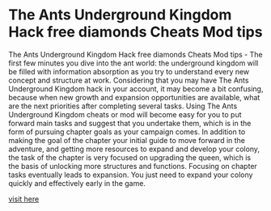 # The Ants Underground Kingdom Hack free diamonds Cheats Mod tips

The Ants Underground Kingdom Hack free diamonds Cheats Mod tips - The first few minutes you dive into the ant world: the underground kingdom will be filled with information absorption as you try to understand every new concept and structure at work. Considering that you may have The Ants Underground Kingdom hack in your account, it may become a bit confusing, because when new growth and expansion opportunities are available, what are the next priorities after completing several tasks. Using The Ants Underground Kingdom cheats or mod will become easy for you to put forward main tasks and suggest that you undertake them, which is in the form of pursuing chapter goals as your campaign comes. In addition to making the goal of the chapter your initial guide to move forward in the adventure, and getting more resources to expand and develop your colony, the task of the chapter is very focused on upgrading the queen, which is the basis of unlocking more structures and functions. Focusing on chapter tasks eventually leads to expansion. You just need to expand your colony quickly and effectively early in the game.

<a href="https://yintamod.xyz/the-ants/">visit here</a>
